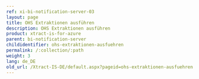 ```yaml
---
ref: xi-bi-notification-server-03
layout: page
title: OHS Extraktionen ausführen
description: OHS Extraktionen ausführen
product: xtract-is-for-azure
parent: bi-notification-server
childidentifier: ohs-extraktionen-ausfuehren
permalink: /:collection/:path
weight: 3
lang: de_DE
old_url: /Xtract-IS-DE/default.aspx?pageid=ohs-extraktionen-ausfuehren
---
```

